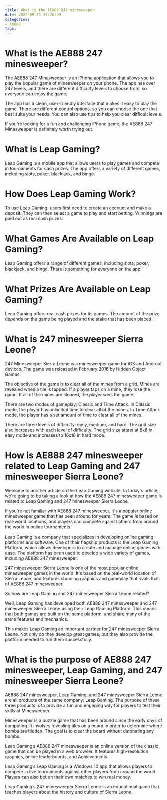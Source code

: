 ```yaml
---
title: What is the AE888 247 minesweeper
date: 2022-09-23 21:26:09
categories:
- Ae888
tags:
---
```



#  What is the AE888 247 minesweeper?

The AE888 247 Minesweeper is an iPhone application that allows you to play the popular game of minesweeper on your phone. The app has over 247 levels, and there are different difficulty levels to choose from, so everyone can enjoy the game.

The app has a clean, user-friendly interface that makes it easy to play the game. There are different control options, so you can choose the one that best suits your needs. You can also use tips to help you clear difficult levels.

If you're looking for a fun and challenging iPhone game, the AE888 247 Minesweeper is definitely worth trying out.

#  What is Leap Gaming?

Leap Gaming is a mobile app that allows users to play games and compete in tournaments for cash prizes. The app offers a variety of different games, including slots, poker, blackjack, and bingo.

# How Does Leap Gaming Work?

To use Leap Gaming, users first need to create an account and make a deposit. They can then select a game to play and start betting. Winnings are paid out as real cash prizes.

# What Games Are Available on Leap Gaming?

Leap Gaming offers a range of different games, including slots, poker, blackjack, and bingo. There is something for everyone on the app.

# What Prizes Are Available on Leap Gaming?

Leap Gaming offers real cash prizes for its games. The amount of the prize depends on the game being played and the stake that has been placed.

#  What is 247 minesweeper Sierra Leone?

247 Minesweeper Sierra Leone is a minesweeper game for iOS and Android devices. The game was released in February 2016 by Hidden Object Games.

The objective of the game is to clear all of the mines from a grid. Mines are revealed when a tile is tapped. If a player taps on a mine, they lose the game. If all of the mines are cleared, the player wins the game.

There are two modes of gameplay: Classic and Time Attack. In Classic mode, the player has unlimited time to clear all of the mines. In Time Attack mode, the player has a set amount of time to clear all of the mines.

There are three levels of difficulty: easy, medium, and hard. The grid size also increases with each level of difficulty. The grid size starts at 8x8 in easy mode and increases to 16x16 in hard mode.

#  How is AE888 247 minesweeper related to Leap Gaming and 247 minesweeper Sierra Leone?

Welcome to another article on the Leap Gaming website. In today's article, we're going to be taking a look at how the AE888 247 minesweeper game is related to Leap Gaming and 247 minesweeper Sierra Leone.

If you're not familiar with AE888 247 minesweeper, it's a popular online minesweeper game that has been around for years. The game is based on real-world locations, and players can compete against others from around the world in online tournaments.

Leap Gaming is a company that specializes in developing online gaming platforms and software. One of their flagship products is the Leap Gaming Platform, which allows developers to create and manage online games with ease. The platform has been used to develop a wide variety of games, including AE888 247 minesweeper.

247 minesweeper Sierra Leone is one of the most popular online minesweeper games in the world. It's based on the real-world location of Sierra Leone, and features stunning graphics and gameplay that rivals that of AE888 247 minesweeper.

So how are Leap Gaming and 247 minesweeper Sierra Leone related?

Well, Leap Gaming has developed both AE888 247 minesweeper and 247 minesweeper Sierra Leone using their Leap Gaming Platform. This means that both games are built on the same platform, and share many of the same features and mechanics.

This makes Leap Gaming an important partner for 247 minesweeper Sierra Leone. Not only do they develop great games, but they also provide the platform needed to run them successfully.

#  What is the purpose of AE888 247 minesweeper, Leap Gaming, and 247 minesweeper Sierra Leone?

AE888 247 minesweeper, Leap Gaming, and 247 minesweeper Sierra Leone are all products of the same company: Leap Gaming. The purpose of these three products is to provide a fun and engaging way for players to test their skills at Minesweeper.

Minesweeper is a puzzle game that has been around since the early days of computing. It involves revealing tiles on a board in order to determine where bombs are hidden. The goal is to clear the board without detonating any bombs.

Leap Gaming’s AE888 247 minesweeper is an online version of the classic game that can be played in a web browser. It features high-resolution graphics, online leaderboards, and Achievements.

Leap Gaming’s Leap Gaming is a Windows 10 app that allows players to compete in live tournaments against other players from around the world. Players can also bet on their own matches to win real money.

Leap Gaming’s 247 minesweeper Sierra Leone is an educational game that teaches players about the history and culture of Sierra Leone.